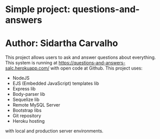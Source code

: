# Simple project: questions-and-answers
# Author: Sidartha Carvalho

This project allows users to ask and answer questions about everything. This system is running at https://questions-and-answers-salc.herokuapp.com/ with open code at Github.
This project uses:
- NodeJS
- EJS (Embedded JavaScript) templates lib
- Express lib
- Body-parser lib
- Sequelize lib
- Remote MySQL Server
- Bootstrap libs
- Git repository
- Heroku hosting

with local and production server environments.